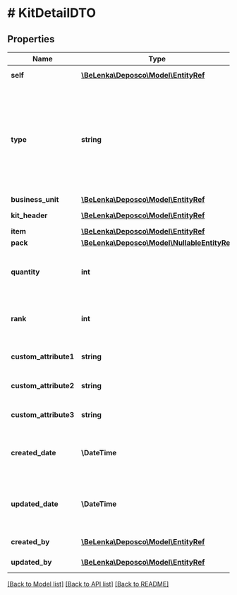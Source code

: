 # # KitDetailDTO

## Properties

Name | Type | Description | Notes
------------ | ------------- | ------------- | -------------
**self** | [**\BeLenka\Deposco\Model\EntityRef**](EntityRef.md) |  | [optional] [readonly]
**type** | **string** | Whether the kit detail&#39;s item is created by the kit build (&#x60;Output&#x60;) or consumed in the kit build (&#x60;Input&#x60;). |
**business_unit** | [**\BeLenka\Deposco\Model\EntityRef**](EntityRef.md) |  |
**kit_header** | [**\BeLenka\Deposco\Model\EntityRef**](EntityRef.md) |  | [optional] [readonly]
**item** | [**\BeLenka\Deposco\Model\EntityRef**](EntityRef.md) |  |
**pack** | [**\BeLenka\Deposco\Model\NullableEntityRef**](NullableEntityRef.md) |  | [optional]
**quantity** | **int** | Quantity of the item that is required for the kit. |
**rank** | **int** | Order of this kit detail in the build, if applicable. | [optional]
**custom_attribute1** | **string** | Custom field for the kit detail. | [optional]
**custom_attribute2** | **string** | Custom field for the kit detail. | [optional]
**custom_attribute3** | **string** | Custom field for the kit detail. | [optional]
**created_date** | **\DateTime** | Date and time that the kit detail was created. | [optional] [readonly]
**updated_date** | **\DateTime** | Date and time that the kit detail was last updated. | [optional] [readonly]
**created_by** | [**\BeLenka\Deposco\Model\EntityRef**](EntityRef.md) |  | [optional] [readonly]
**updated_by** | [**\BeLenka\Deposco\Model\EntityRef**](EntityRef.md) |  | [optional] [readonly]

[[Back to Model list]](../../README.md#models) [[Back to API list]](../../README.md#endpoints) [[Back to README]](../../README.md)
